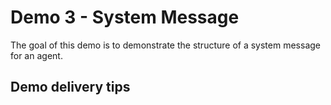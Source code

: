 # Demo 3 - System Message

The goal of this demo is to demonstrate the structure of a system message for an agent.

## Demo delivery tips